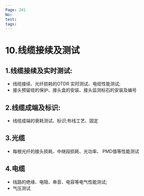 ```yaml
---
Page: 241
No: 
test: 
tags: 
---
```

# 10.线缆接续及测试
## 1.线缆接续及实时测试:
- 线缆接续、光纤损耗的OTDR 实时测试、电缆性能测试;
- 接头预留缆的保护、接头盒的安装、接头监测标石的安装及编号

## 2.线缆成端及标识:
- 线缆成端的衰耗测试、标识;布线工艺、固定

## 3.光缆
- 每根光纤的接头损耗、中继段损耗、光功率、 PMD值等性能测试

## 4.电缆
- 线路的绝缘、电阻、串音、电容等电气性能测试;
- 气压测试